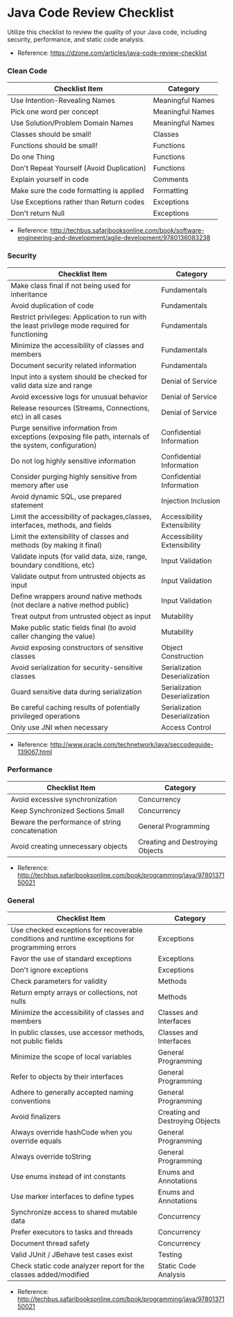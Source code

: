 # Java Code Review Checklist
Utilize this checklist to review the quality of your Java code, including security, performance, and static code analysis.
* Reference: https://dzone.com/articles/java-code-review-checklist

### Clean Code

| Checklist Item | Category |
| ------------- | ------------- |
| Use Intention-Revealing Names | Meaningful Names |
| Pick one word per concept | Meaningful Names |
| Use Solution/Problem Domain Names | Meaningful Names |
| Classes should be small! | Classes |
| Functions should be small! | Functions |
| Do one Thing | Functions |
| Don't Repeat Yourself (Avoid Duplication) | Functions |
| Explain yourself in code | Comments |
| Make sure the code formatting is applied | Formatting |
| Use Exceptions rather than Return codes | Exceptions |
| Don't return Null | Exceptions |

* Reference: http://techbus.safaribooksonline.com/book/software-engineering-and-development/agile-development/9780136083238


### Security

| Checklist Item | Category |
| ------------- | ------------- |
| Make class final if not being used for inheritance | Fundamentals |
| Avoid duplication of code | Fundamentals |
| Restrict privileges: Application to run with the least privilege mode required for functioning | Fundamentals |
| Minimize the accessibility of classes and members | Fundamentals |
| Document security related information | Fundamentals |
| Input into a system should be checked for valid data size and range | Denial of Service |
| Avoid excessive logs for unusual behavior | Denial of Service |
| Release resources (Streams, Connections, etc) in all cases | Denial of Service |
| Purge sensitive information from exceptions (exposing file path, internals of the system, configuration) |Confidential Information |
| Do not log highly sensitive information | Confidential Information |
| Consider purging highly sensitive from memory after use  | Confidential Information |
| Avoid dynamic SQL, use prepared statement | Injection Inclusion |
| Limit the accessibility of packages,classes, interfaces, methods, and fields | Accessibility Extensibility |
| Limit the extensibility of classes and methods (by making it final) | Accessibility Extensibility |
| Validate inputs (for valid data, size, range, boundary conditions, etc) | Input Validation |
| Validate output from untrusted objects as input | Input Validation |
| Define wrappers around native methods (not declare a native method public) | Input Validation |
| Treat output from untrusted object as input | Mutability |
| Make public static fields final (to avoid caller changing the value) | Mutability |
| Avoid exposing constructors of sensitive classes | Object Construction |
| Avoid serialization for security-sensitive classes | Serialization Deserialization |
| Guard sensitive data during serialization | Serialization Deserialization |
| Be careful caching results of potentially privileged operations | Serialization Deserialization |
| Only use JNI when necessary | Access Control |

 * Reference: http://www.oracle.com/technetwork/java/seccodeguide-139067.html

### Performance

| Checklist Item | Category |
| ------------- | ------------- |
| Avoid excessive synchronization | Concurrency |
| Keep Synchronized Sections Small | Concurrency |
| Beware the performance of string concatenation | General Programming |
| Avoid creating unnecessary objects | Creating and Destroying Objects |

* Reference: http://techbus.safaribooksonline.com/book/programming/java/9780137150021

### General

| Checklist Item | Category |
| ------------- | ------------- |
| Use checked exceptions for recoverable conditions and runtime exceptions for programming errors | Exceptions |
| Favor the use of standard exceptions | Exceptions |
| Don't ignore exceptions | Exceptions |
| Check parameters for validity | Methods |
| Return empty arrays or collections, not nulls | Methods |
| Minimize the accessibility of classes and members | Classes and Interfaces |
| In public classes, use accessor methods, not public fields | Classes and Interfaces |
| Minimize the scope of local variables | General Programming |
| Refer to objects by their interfaces | General Programming |
| Adhere to generally accepted naming conventions | General Programming |
| Avoid finalizers | Creating and Destroying Objects |
| Always override hashCode when you override equals | General Programming |
| Always override toString | General Programming |
| Use enums instead of int constants | Enums and Annotations |
| Use marker interfaces to define types | Enums and Annotations |
| Synchronize access to shared mutable data | Concurrency |
| Prefer executors to tasks and threads | Concurrency |
| Document thread safety | Concurrency |
| Valid JUnit / JBehave test cases exist | Testing |
| Check static code analyzer report for the classes added/modified | Static Code Analysis |

* Reference: http://techbus.safaribooksonline.com/book/programming/java/9780137150021
